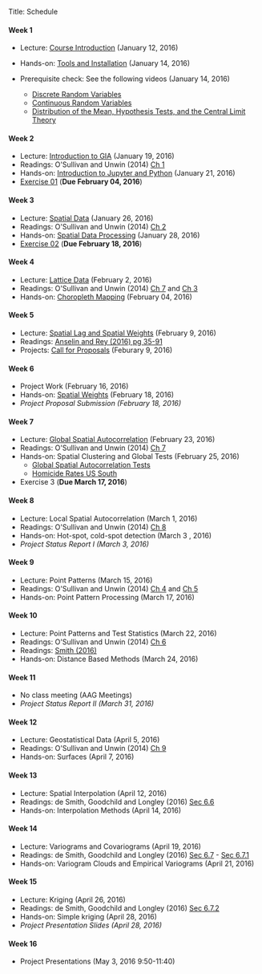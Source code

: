 Title: Schedule


#### Week 1 

* Lecture: [Course Introduction]({filename}00_syllabus.md) (January 12, 2016)
* Hands-on: [Tools and Installation](|filename|tools.md) (January 14, 2016)
* Prerequisite check: See the following videos (January 14, 2016)

	* [Discrete Random Variables][DRV]
	* [Continuous Random Variables][CRV]
	* [Distribution of the Mean, Hypothesis Tests, and the Central Limit Theory][CLT]

[DRV]: https://www.youtube.com/watch?v=nW3_UWeSCrs&feature=youtu.be
[CRV]: http://youtu.be/fT-z6HGrGzE     
[CLT]: http://youtu.be/OaD_bN3eg8o

#### Week 2

* Lecture: [Introduction to GIA]({filename}/pdfs/01_giaIntro.pdf) (January 19, 2016)
* Readings: O'Sullivan and Unwin (2014) [Ch 1][ou1] 
* Hands-on: [Introduction to Jupyter and Python](http://nbviewer.ipython.org/github/sjsrey/giasp16/blob/master/content/pages/notebooks/00_notebook_intro.ipynb) (January 21, 2016)
* [Exercise 01]({filename}/exercises/e01.md) (**Due February 04, 2016**)

#### Week 3

* Lecture: [Spatial Data]({filename}/pdfs/02_data.pdf)   (January 26, 2016)
* Readings:  O'Sullivan and Unwin (2014) [Ch 2][ou2]
* Hands-on: [Spatial Data Processing](http://nbviewer.ipython.org/github/sjsrey/giasp16/blob/master/content/pages/notebooks/01_spatial_data_processing.ipynb) (January 28, 2016)
* [Exercise 02]({filename}/exercises/e02.md) (**Due February 18, 2016**)


#### Week 4

* Lecture: [Lattice Data]({filename}/pdfs/03_lattice.pdf) (February 2, 2016)
* Readings:  O'Sullivan and Unwin (2014) [Ch 7][ou7] and [Ch 3][ou3]
* Hands-on: [Choropleth Mapping](http://nbviewer.ipython.org/github/sjsrey/giasp16/blob/master/content/pages/notebooks/03_choropleth_mapping.ipynb) (February 04, 2016)

#### Week 5

* Lecture: [Spatial Lag and Spatial Weights]({filename}/pdfs/04_weights.pdf)  (February 9, 2016)
* Readings: [Anselin and Rey (2016) pg 35-91]({filename}/pdfs/anselin_rey_weights.pdf)
* Projects:  [Call for Proposals](|filename|projectabs.md) (Feburary 9, 2016)

#### Week 6 

* Project Work (February 16, 2016)
* Hands-on:  [Spatial Weights](http://nbviewer.ipython.org/github/sjsrey/giasp16/blob/master/content/pages/notebooks/04_spatial_weights.ipynb) (February 18, 2016)
* *Project Proposal Submission (February 18, 2016)*

#### Week 7 

* Lecture: [Global Spatial Autocorrelation]({filename}/pdfs/05_global.pdf)   (February 23, 2016)
* Readings:  O'Sullivan and Unwin (2014) [Ch 7][ou7]
* Hands-on:  Spatial Clustering and Global Tests (February 25, 2016)
	* [Global Spatial Autocorrelation Tests](http://nbviewer.ipython.org/github/sjsrey/giasp16/blob/master/content/pages/notebooks/05_global.ipynb)
	* [Homicide Rates US South](http://nbviewer.ipython.org/github/sjsrey/giasp16/blob/master/content/pages/notebooks/06_global_south.ipynb)
* Exercise 3  (**Due March 17, 2016**)

#### Week 8

* Lecture: Local  Spatial Autocorrelation   (March 1, 2016)
* Readings:  O'Sullivan and Unwin (2014) [Ch 8][ou8]
* Hands-on:  Hot-spot, cold-spot detection  (March 3 , 2016)
* *Project Status Report I (March 3, 2016)*

#### Week 9
* Lecture: Point Patterns (March 15, 2016)
* Readings:  O'Sullivan and Unwin (2014) [Ch 4][ou4]  and [Ch 5][ou5]
* Hands-on: Point Pattern Processing (March 17, 2016)

#### Week 10 

* Lecture: Point Patterns and Test Statistics (March 22, 2016)
* Readings:  O'Sullivan and Unwin (2014) [Ch 6][ou6] 
* Readings: [Smith (2016)][smith_k]
* Hands-on: Distance Based Methods (March 24, 2016)

#### Week 11 
* No class meeting (AAG Meetings)
* *Project Status Report II (March 31, 2016)*

#### Week 12 

* Lecture: Geostatistical Data   (April 5, 2016)
* Readings:  O'Sullivan and Unwin (2014) [Ch 9][ou9]
* Hands-on:  Surfaces  (April 7, 2016)

#### Week 13

* Lecture: Spatial Interpolation   (April 12, 2016)
* Readings: de Smith, Goodchild and Longley (2016) [Sec 6.6][desmith6.6]
* Hands-on:  Interpolation Methods  (April 14, 2016)

#### Week 14

* Lecture: Variograms and Covariograms (April 19, 2016)
* Readings: de Smith, Goodchild and Longley (2016) [Sec 6.7][desmith6.7] - [Sec 6.7.1][desmith6.7.1]
* Hands-on: Variogram Clouds and Empirical Variograms (April 21, 2016)

#### Week 15

* Lecture: Kriging (April 26, 2016)
* Readings: de Smith, Goodchild and Longley (2016) [Sec 6.7.2][desmith6.7.2]
* Hands-on: Simple kriging (April 28, 2016)
* *Project Presentation Slides (April 28, 2016)*

#### Week 16

* Project Presentations (May 3, 2016 9:50-11:40)



[desmith6.6]: http://www.spatialanalysisonline.com/HTML/deterministic_interpolation_me.htm
[desmith6.7]: http://www.spatialanalysisonline.com/HTML/geostatistical_interpolation_m.htm
[desmith6.7.1]: http://www.spatialanalysisonline.com/HTML/core_concepts.htm
[desmith6.7.2]: http://www.spatialanalysisonline.com/HTML/kriging_interpolation.htm
[ou1]: http://site.ebrary.com.ezproxy1.lib.asu.edu/lib/asulib/reader.action?docID=10905778&ppg=25
[ou2]: http://site.ebrary.com.ezproxy1.lib.asu.edu/lib/asulib/reader.action?docID=10905778&ppg=57
[ou3]: http://site.ebrary.com.ezproxy1.lib.asu.edu/lib/asulib/reader.action?docID=10905778&ppg=79
[ou4]: http://site.ebrary.com.ezproxy1.lib.asu.edu/lib/asulib/reader.action?docID=10905778&ppg=117
[ou5]: http://site.ebrary.com.ezproxy1.lib.asu.edu/lib/asulib/reader.action?docID=10905778&ppg=145
[ou6]: http://site.ebrary.com.ezproxy1.lib.asu.edu/lib/asulib/reader.action?docID=10905778&ppg=181
[ou7]: http://site.ebrary.com.ezproxy1.lib.asu.edu/lib/asulib/reader.action?docID=10905778&ppg=211
[ou8]: http://site.ebrary.com.ezproxy1.lib.asu.edu/lib/asulib/reader.action?docID=10905778&ppg=239
[ou9]: http://site.ebrary.com.ezproxy1.lib.asu.edu/lib/asulib/reader.action?docID=10905778&ppg=263
[smith_k]: http://www.seas.upenn.edu/%7Eese502/NOTEBOOK/Part_I/4_K_Functions.pdf
